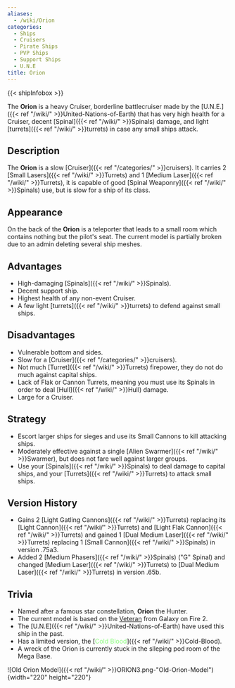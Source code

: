 ```yaml
---
aliases:
  - /wiki/Orion
categories:
  - Ships
  - Cruisers
  - Pirate Ships
  - PVP Ships
  - Support Ships
  - U.N.E
title: Orion
---
```


{{< shipInfobox >}}

The **Orion** is a heavy Cruiser, borderline battlecruiser made by the [U.N.E.]({{< ref "/wiki/" >}}United-Nations-of-Earth) that has very high health for a Cruiser, decent [Spinal]({{< ref "/wiki/" >}}Spinals) damage, and light [turrets]({{< ref "/wiki/" >}}turrets) in case any small ships attack.

## Description

The **Orion** is a slow [Cruiser]({{< ref "/categories/" >}}cruisers). It carries 2 [Small Lasers]({{< ref "/wiki/" >}}Turrets) and 1 [Medium Laser]({{< ref "/wiki/" >}}Turrets), it is capable of good [Spinal Weaponry]({{< ref "/wiki/" >}}Spinals) use, but is slow for a ship of its class.

## Appearance

On the back of the **Orion** is a teleporter that leads to a small room which contains nothing but the pilot's seat. The current model is partially broken due to an admin deleting several ship meshes.

## Advantages

- High-damaging [Spinals]({{< ref "/wiki/" >}}Spinals).
- Decent support ship.
- Highest health of any non-event Cruiser.
- A few light [turrets]({{< ref "/wiki/" >}}turrets) to defend against small ships.

## Disadvantages

- Vulnerable bottom and sides.
- Slow for a [Cruiser]({{< ref "/categories/" >}}cruisers).
- Not much [Turret]({{< ref "/wiki/" >}}Turrets) firepower, they do not do much against capital ships.
- Lack of Flak or Cannon Turrets, meaning you must use its Spinals in order to deal [Hull]({{< ref "/wiki/" >}}Hull) damage.
- Large for a Cruiser.

## Strategy

- Escort larger ships for sieges and use its Small Cannons to kill attacking ships.
- Moderately effective against a single [Alien Swarmer]({{< ref "/wiki/" >}}Swarmer), but does not fare well against larger groups.
- Use your [Spinals]({{< ref "/wiki/" >}}Spinals) to deal damage to capital ships, and your [Turrets]({{< ref "/wiki/" >}}Turrets) to attack small ships.

## Version History

- Gains 2 [Light Gatling Cannons]({{< ref "/wiki/" >}}Turrets) replacing its [Light Cannon]({{< ref "/wiki/" >}}Turrets) and [Light Flak Cannon]({{< ref "/wiki/" >}}Turrets) and gained 1 [Dual Medium Laser]({{< ref "/wiki/" >}}Turrets) replacing 1 [Small Cannon]({{< ref "/wiki/" >}}Spinals) in version .75a3.
- Added 2 [Medium Phasers]({{< ref "/wiki/" >}}Spinals) ("G" Spinal) and changed [Medium Laser]({{< ref "/wiki/" >}}Turrets) to [Dual Medium Laser]({{< ref "/wiki/" >}}Turrets) in version .65b.

## Trivia

- Named after a famous star constellation, **Orion** the Hunter.
- The current model is based on the [Veteran](http://galaxyonfire.wikia.com/wiki/Veteran) from Galaxy on Fire 2.
- The [U.N.E]({{< ref "/wiki/" >}}United-Nations-of-Earth) have used this ship in the past.
- Has a limited version, the [<span style="color:#8dfc80">Cold Blood</span>]({{< ref "/wiki/" >}}Cold-Blood).
- A wreck of the Orion is currently stuck in the slleping pod room of the Mega Base.

![Old Orion Model]({{< ref "/wiki/" >}}ORION3.png-"Old-Orion-Model"){width="220" height="220"}
